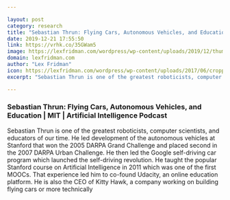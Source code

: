 ```yaml
---

layout: post
category: research
title: "Sebastian Thrun: Flying Cars, Autonomous Vehicles, and Education"
date: 2019-12-21 17:55:50
link: https://vrhk.co/35GWam5
image: https://lexfridman.com/wordpress/wp-content/uploads/2019/12/thumb_sebastian_thrun.png
domain: lexfridman.com
author: "Lex Fridman"
icon: https://lexfridman.com/wordpress/wp-content/uploads/2017/06/cropped-lex-favicon-4-1-180x180.png
excerpt: "Sebastian Thrun is one of the greatest roboticists, computer scientists, and educators of our time. He led development of the autonomous vehicles at Stanford that won the 2005 DARPA Grand Challenge and placed second in the 2007 DARPA Urban Challenge. He then led the Google self-driving car program which launched the self-driving revolution. He taught the popular Stanford course on Artificial Intelligence in 2011 which was one of the first MOOCs. That experience led him to co-found Udacity, an online education platform. He is also the CEO of Kitty Hawk, a company working on building flying cars or more technically"

---
```


### Sebastian Thrun: Flying Cars, Autonomous Vehicles, and Education | MIT | Artificial Intelligence Podcast

Sebastian Thrun is one of the greatest roboticists, computer scientists, and educators of our time. He led development of the autonomous vehicles at Stanford that won the 2005 DARPA Grand Challenge and placed second in the 2007 DARPA Urban Challenge. He then led the Google self-driving car program which launched the self-driving revolution. He taught the popular Stanford course on Artificial Intelligence in 2011 which was one of the first MOOCs. That experience led him to co-found Udacity, an online education platform. He is also the CEO of Kitty Hawk, a company working on building flying cars or more technically